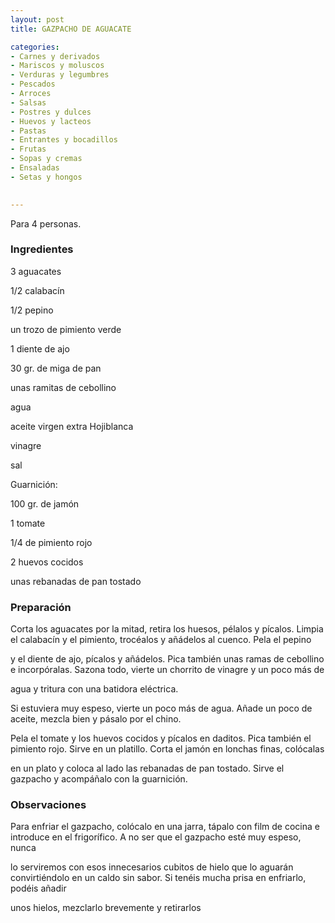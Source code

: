 ```yaml
---
layout: post
title: GAZPACHO DE AGUACATE

categories:
- Carnes y derivados
- Mariscos y moluscos
- Verduras y legumbres
- Pescados
- Arroces
- Salsas
- Postres y dulces
- Huevos y lacteos
- Pastas
- Entrantes y bocadillos
- Frutas
- Sopas y cremas
- Ensaladas
- Setas y hongos
 

---
```

Para 4 personas.

<h3>Ingredientes</h3>

3 aguacates

1/2 calabacín

1/2 pepino

un trozo de pimiento verde

1 diente de ajo

30 gr. de miga de pan

unas ramitas de cebollino

agua

aceite virgen extra Hojiblanca

vinagre

sal

Guarnición:

100 gr. de jamón

1 tomate

1/4 de pimiento rojo

2 huevos cocidos

unas rebanadas de pan tostado

<h3>Preparación</h3>

Corta los aguacates por la mitad, retira los huesos, pélalos y pícalos. Limpia el calabacín y el pimiento, trocéalos y añádelos al cuenco. Pela el pepino

y el diente de ajo, pícalos y añádelos. Pica también unas ramas de cebollino e incorpóralas. Sazona todo, vierte un chorrito de vinagre y un poco más de

agua y tritura con una batidora eléctrica.

Si estuviera muy espeso, vierte un poco más de agua. Añade un poco de aceite, mezcla bien y pásalo por el chino.

Pela el tomate y los huevos cocidos y pícalos en daditos. Pica también el pimiento rojo. Sirve en un platillo. Corta el jamón en lonchas finas, colócalas

en un plato y coloca al lado las rebanadas de pan tostado. Sirve el gazpacho y acompáñalo con la guarnición.

<h3>Observaciones</h3>

Para enfriar el gazpacho, colócalo en una jarra, tápalo con film de cocina e introduce en el frigorífico. A no ser que el gazpacho esté muy espeso, nunca

lo serviremos con esos innecesarios cubitos de hielo que lo aguarán convirtiéndolo en un caldo sin sabor. Si tenéis mucha prisa en enfriarlo, podéis añadir

unos hielos, mezclarlo brevemente y retirarlos

